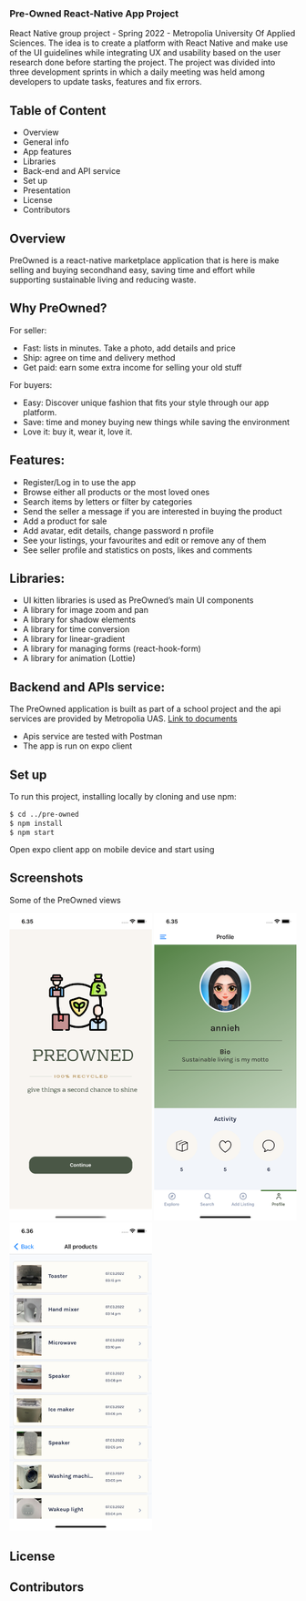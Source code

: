 ### Pre-Owned React-Native App Project
React Native group project - Spring 2022 - Metropolia University Of Applied Sciences. The idea is to create a platform with React Native and make use of the UI guidelines while integrating UX and usability based on the user research done before starting the project. The project was divided into three development sprints in which a daily meeting was held among developers to update tasks, features and fix errors.

## Table of Content
* Overview
* General info
* App features
* Libraries
* Back-end and API service
* Set up
* Presentation
* License
* Contributors

## Overview
PreOwned is a react-native marketplace application that is here is make selling and buying secondhand easy, saving time and effort while supporting sustainable living and reducing waste.

## Why PreOwned?
For seller:

* Fast: lists in minutes. Take a photo, add details and price
* Ship: agree on time and delivery method
* Get paid: earn some extra income for selling your old stuff

For buyers:
* Easy: Discover unique fashion that fits your style through our app platform.
* Save: time and money buying new things while saving the environment
* Love it: buy it, wear it, love it. 

## Features:
- Register/Log in to use the app
- Browse either all products or the most loved ones
- Search items by letters or filter by categories
- Send the seller a message if you are interested in buying the product
- Add a product for sale
- Add avatar, edit details, change password n profile
- See your listings, your favourites and edit or remove any of them
- See seller profile and statistics on posts, likes and comments

## Libraries:
- UI kitten libraries is used as PreOwned’s main UI components
- A library for image zoom and pan
- A library for shadow elements
- A library for time conversion
- A library for linear-gradient
- A library for managing forms (react-hook-form)
- A library for animation (Lottie)

## Backend and APIs service:
The PreOwned application is built as part of a school project and the api services are provided by Metropolia UAS. [Link to documents](https://media.mw.metropolia.fi/wbma/docs/)
- Apis service are tested with Postman
- The app is run on expo client

## Set up
To run this project, installing locally by cloning and use npm:
```
$ cd ../pre-owned
$ npm install
$ npm start
```
Open expo client app on mobile device and start using


## Screenshots
Some of the PreOwned views

 <img src="/assets/brand/Screenshot1.png" width="250"> <img src="/assets/brand/Screenshot2.png" width="250"> <img src="/assets/brand/Screenshot3.png" width="250">
## License
## Contributors

